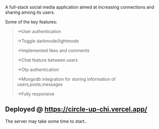 A full-stack social media application aimed at increasing connections and sharing among its users.

Some of the key features:
> ->User authentication
> 
> ->Toggle darkmode/lightmode
> 
> ->Implemented likes and comments
> 
> ->Chat feature between users
>
> ->Otp authentication
> 
> ->Mongodb integration for storing information of users,posts,messages
> 
> ->Fully responsive

Deployed @ https://circle-up-chi.vercel.app/
--
The server may take some time to start..
